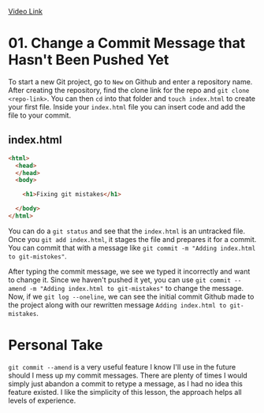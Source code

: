 [Video Link](https://egghead.io/lessons/git-change-a-commit-message-that-hasn-t-been-pushed-yet)

# 01. Change a Commit Message that Hasn't Been Pushed Yet

To start a new Git project, go to `New` on Github and enter a repository name. After creating the repository, find the clone link for the repo and `git clone <repo-link>`. You can then `cd` into that folder and `touch index.html` to create your first file. Inside your `index.html` file you can insert code and add the file to your commit.

## index.html
```html
<html>
  <head>
  </head>
  <body>

    <h1>Fixing git mistakes</h1>

  </body>
</html>  
```

You can do a `git status` and see that the `index.html` is an untracked file. Once you `git add index.html`, it stages the file and prepares it for a commit. You can commit that with a message like `git commit -m "Adding index.html to git-mistokes"`.

After typing the commit message, we see we typed it incorrectly and want to change it. Since we haven't pushed it yet, you can use `git commit --amend -m "Adding index.html to git-mistakes"` to change the message. Now, if we `git log --oneline`, we can see the initial commit Github made to the project along with our rewritten message `Adding index.html to git-mistakes`.

# Personal Take

`git commit --amend` is a very useful feature I know I'll use in the future should I mess up my commit messages. There are plenty of times I would simply just abandon a commit to retype a message, as I had no idea this feature existed. I like the simplicity of this lesson, the approach helps all levels of experience.

